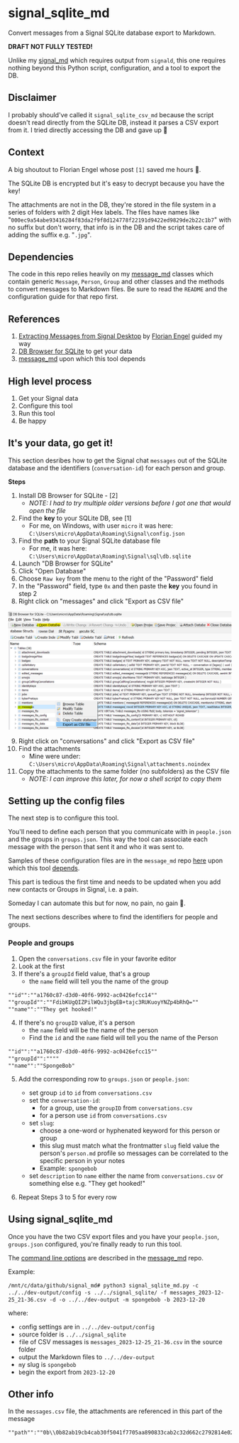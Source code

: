 # signal_sqlite_md

Convert messages from a Signal SQLite database export to Markdown.

**DRAFT NOT FULLY TESTED!**

Unlike my [signal_md](https://github.com/thephm/signal_md) which requires output from `signald`, this one requires nothing beyond this Python script, configuration, and a tool to export the DB.

## Disclaimer

I probably should've called it `signal_sqlite_csv_md` because the script doesn't read directly from the SQLite DB, instead it parses a CSV export from it. I tried directly accessing the DB and gave up 🤣

## Context

A big shoutout to Florian Engel whose post `[1]` saved me hours 🤗.

The SQLite DB is encrypted but it's easy to decrypt because you have the key! 

The attachments are not in the DB, they're stored in the file system in a series of folders with 2 digit Hex labels. The files have names like "`000ec9a54abe93416284f83da2f9f8d124778f22191d9422ed9829de2b22c1b7`" with no suffix but don't worry, that info is in the DB and the script takes care of adding the suffix e.g. "`.jpg`".

## Dependencies

The code in this repo relies heavily on my [message_md](https://github.com/thephm/message_md) classes which contain generic `Message`, `Person`, `Group` and other classes and the methods to convert messages to Markdown files. Be sure to read the `README` and the configuration guide for that repo first. 

## References

1. [Extracting Messages from Signal Desktop](https://www.tc3.dev/posts/2021-11-02-extract-messages-from-signal/) by [Florian Engel](https://www.linkedin.com/in/engelflorian) guided my way
2. [DB Browser for SQLite](https://sqlitebrowser.org/dl/) to get your data
3. [message_md](https://github.com/thephm/message_md) upon which this tool depends

## High level process

1. Get your Signal data
2. Configure this tool
3. Run this tool
4. Be happy

## It's your data, go get it!

This section desribes how to get the Signal chat `messages` out of the SQLite database and the identifiers (`conversation-id`) for each person and group.

**Steps**

1. Install DB Browser for SQLite - [2]
	- *NOTE: I had to try multiple older versions before I got one that would open the file*
2. Find the **key** to your SQLite DB, see [1]
    - For me, on Windows, with user `micro` it was here: `C:\Users\micro\AppData\Roaming\Signal\config.json`
3. Find the **path** to your Signal SQLite database file
    - For me, it was here: `C:\Users\micro\AppData\Roaming\Signal\sql\db.sqlite`
4. Launch "DB Browser for SQLite"
5. Click "Open Database"
6. Choose `Raw key` from the menu to the right of the "Password" field
7. In the "Password" field, type `0x` and then paste the **key** you found in step 2
8. Right click on "messages" and click "Export as CSV file"

![](media/dbbrowser_export_messages.png)

9. Right click on "conversations" and click "Export as CSV file"
10. Find the attachments
    - Mine were under: `C:\Users\micro\AppData\Roaming\Signal\attachments.noindex`
11. Copy the attachments to the same folder (no subfolders) as the CSV file
    - *NOTE: I can improve this later, for now a shell script to copy them*

## Setting up the config files

The next step is to configure this tool. 

You'll need to define each person that you communicate with in `people.json` and the groups in `groups.json`. This way the tool can associate each message with the person that sent it and who it was sent to.

Samples of these configuration files are in the `message_md` repo [here](https://github.com/thephm/message_md/tree/main/config) upon which this tool [depends](#dependencies).

This part is tedious the first time and needs to be updated when you add new contacts or Groups in Signal, i.e. a pain.

Someday I can automate this but for now, no pain, no gain 🙂. 

The next sections describes where to find the identifiers for people and groups.

### People and groups

1. Open the `conversations.csv` file in your favorite editor
2. Look at the first 
3. If there's a `groupId` field value, that's a group
    - the `name` field will tell you the name of the group

```
""id"":""a1760c87-d3d0-40f6-9992-ac0426efcc14""
""groupId"":""FdibKUgQIZPilWQu3jbgEB+tajc3RUKuoyYNZp4bRhQ=""
""name"":""They get hooked!"
```

4. If there's no `groupID` value, it's a person
    - the `name` field will be the name of the person
    - Find the `id` and the `name` field will tell you the name of the Person

```
""id"":""a1760c87-d3d0-40f6-9992-ac0426efcc15""
""groupId"":""""
""name"":""SpongeBob"
```

5. Add the corresponding row to `groups.json` or `people.json`:
    - set group `id` to `id` from `conversations.csv`
    - set the `conversation-id`: 
        - for a group, use the `groupID` from `conversations.csv`
        - for a person use `id` from `conversations.csv`
    - set `slug`:
        - choose a one-word or hyphenated keyword for this person or group 
        - this slug must match what the frontmatter `slug` field value the person's `person.md` profile so messages can be correlated to the specific person in your notes
        - Example: `spongebob`
    - set `description` to `name` either the name from `conversations.csv` or something else e.g. "They get hooked!"
     
4. Repeat Steps 3 to 5 for every row

## Using signal_sqlite_md

Once you have the two CSV export files and you have your `people.json`, `groups.json` configured, you're finally ready to run this tool.

The [command line options](https://github.com/thephm/message_md#command-line-options) are described in the [message_md](https://github.com/thephm/message_md) repo.

Example:

```
/mnt/c/data/github/signal_md# python3 signal_sqlite_md.py -c ../../dev-output/config -s ../../signal_sqlite/ -f messages_2023-12-25_21-36.csv -d -o ../../dev-output -m spongebob -b 2023-12-20
```

where: 

- `c`onfig settings are in `../../dev-output/config`
- `s`ource folder is `../../signal_sqlite`
- `f`ile of CSV messages is `messages_2023-12-25_21-36.csv` in the `s`ource folder
- `o`utput the Markdown files to `../../dev-output`
- `m`y slug is `spongebob`
- `b`egin the export from `2023-12-20`

## Other info

In the `messages.csv` file, the attachments are referenced in this part of the message 

```
""path"":""0b\\0b82ab19cb4cab30f5041f7705aa890833cab2c32d662c2792814e0268c90e6c""
```

